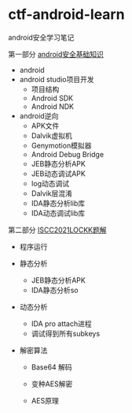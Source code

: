 # ctf-android-learn
android安全学习笔记

第一部分 [android安全基础知识](./android安全学习/android安全学习.md)

  * android
  * android studio项目开发
    * 项目结构
    * Android SDK
    * Android NDK
  * android逆向
    * APK文件
    * Dalvik虚拟机
    * Genymotion模拟器
    * Android Debug Bridge
    * JEB静态分析APK
    * JEB动态调试APK
    * log动态调试
    * Dalvik层混淆
    * IDA静态分析lib库
    * IDA动态调试lib库

第二部分 [ISCC2021LOCKK题解](./LOCKK题解/ISCC2021LOCKK题解.md)

* 程序运行

* 静态分析

  * JEB静态分析APK
  * IDA静态分析so

* 动态分析

  * IDA pro attach进程
  * 调试得到所有subkeys

* 解密算法

  * Base64 解码
  * 变种AES解密

  * AES原理